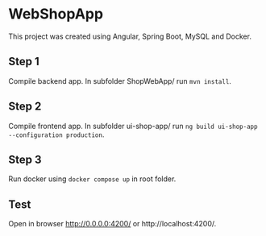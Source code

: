# WebShopApp

This project was created using Angular, Spring Boot, MySQL and Docker.

## Step 1

Compile backend app. In subfolder ShopWebApp/ run `mvn install`.

## Step 2

Compile frontend app. In subfolder ui-shop-app/ run `ng build ui-shop-app --configuration production`.

## Step 3

Run docker using `docker compose up` in root folder.

## Test

Open in browser http://0.0.0.0:4200/ or http://localhost:4200/.
